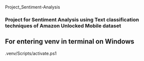 Project_Sentiment-Analysis

### Project for Sentiment Analysis using Text classification techniques of Amazon Unlocked Mobile dataset

## For entering venv in terminal on Windows

.venv/Scripts/activate.ps1
